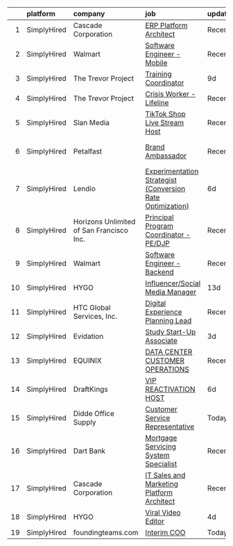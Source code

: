 

|    | platform    | company                                  | job                                                                                                                                                                    | update_time   | location                   |
|---:|:------------|:-----------------------------------------|:-----------------------------------------------------------------------------------------------------------------------------------------------------------------------|:--------------|:---------------------------|
|  1 | SimplyHired | Cascade Corporation                      | [ERP Platform Architect](https://www.simplyhired.com/job/Ipkk7ouXDmr4TYAYR4Vpt1qqSv3sapVN4_oSLhC1YFDexGbijW9h2Q?q=digital+platform)                                    | Recently      | Fairview, OR               |
|  2 | SimplyHired | Walmart                                  | [Software Engineer - Mobile](https://www.simplyhired.com/job/5py34lOOEwoQietWvncgIDWcMIzpv9GgSjfyd-aMoAsuD27076O6YQ?q=digital+platform)                                | Recently      | Sunnyvale, CA              |
|  3 | SimplyHired | The Trevor Project                       | [Training Coordinator](https://www.simplyhired.com/job/czdB0NRI4c3td_p7atit5L3yB2pmUEpUrJg6AwnqkDsgOwSnkq4ByQ?q=digital+platform)                                      | 9d            | United States              |
|  4 | SimplyHired | The Trevor Project                       | [Crisis Worker - Lifeline](https://www.simplyhired.com/job/KnewJ-g_ECOnPUaegLEy_9kz_W9hLXv8F6b2scvgA1xp-fmAoVk2MA?q=digital+platform)                                  | Recently      | United States              |
|  5 | SimplyHired | Slan Media                               | [TikTok Shop Live Stream Host](https://www.simplyhired.com/job/J7-AnJE3a2RwPuAfmlZnpaUEcLf7HjyZrmNL3dyyMQwYCkJFXE4qzw?q=digital+platform)                              | Recently      | Remote                     |
|  6 | SimplyHired | Petalfast                                | [Brand Ambassador](https://www.simplyhired.com/job/MsQ4H3JhvshmJtRFa8zwa6DdgO--w2xw5U0qa3PyFcLK36sfOrAp7w?q=digital+platform)                                          | Recently      | Gonzales, CA +52 locations |
|  7 | SimplyHired | Lendio                                   | [Experimentation Strategist (Conversion Rate Optimization)](https://www.simplyhired.com/job/Vu80dVVENUpCBrsrmMA9d9YBMGzkab2ktDcLBfkeEhuVoQGsIqrFMA?q=digital+platform) | 6d            | Lehi, UT                   |
|  8 | SimplyHired | Horizons Unlimited of San Francisco Inc. | [Principal Program Coordinator - PE/DJP](https://www.simplyhired.com/job/i0B1Sr7_4T2AFN0Myf-I7fmAkVUuqpQ7DJYQQx69b4i68PmK6b0QgA?q=digital+platform)                    | Recently      | San Francisco, CA          |
|  9 | SimplyHired | Walmart                                  | [Software Engineer - Backend](https://www.simplyhired.com/job/nFIsipTAQnCbxj7pH3S6FEn7WWtMbsG2zt9s4gCsWGdl0PKESBjjCA?q=digital+platform)                               | Recently      | Sunnyvale, CA              |
| 10 | SimplyHired | HYGO                                     | [Influencer/Social Media Manager](https://www.simplyhired.com/job/2V68MTMOJbuoizrDgf-0VG698G1dDCXi0Khnsky7diK_Eaaz2WuWmQ?q=digital+platform)                           | 13d           | Beverly Hills, CA          |
| 11 | SimplyHired | HTC Global Services, Inc.                | [Digital Experience Planning Lead](https://www.simplyhired.com/job/KSTK03SLfiXgYDy-GwajYJ_EMQo7hhIQLYMvorwf4oPj4FcUeIlTQg?q=digital+platform)                          | Recently      | Gaithersburg, MD           |
| 12 | SimplyHired | Evidation                                | [Study Start-Up Associate](https://www.simplyhired.com/job/6VBzb-jcz71UF-11ZDdRZXjGavfggdbBaJBf0RtZKLmkiZrWmwvVxw?q=digital+platform)                                  | 3d            | San Mateo, CA              |
| 13 | SimplyHired | EQUINIX                                  | [DATA CENTER CUSTOMER OPERATIONS](https://www.simplyhired.com/job/EU5EbmJDei2Cm-g7N-DRv4CeTEfRWkr-WaDMOm4hd5U0bHY7uFYSfg?q=digital+platform)                           | Recently      | San Jose, CA               |
| 14 | SimplyHired | DraftKings                               | [VIP REACTIVATION HOST](https://www.simplyhired.com/job/bhrG6MTnak2k7G3PJmzteshkKXlMSAsNTSNtb3fjlg6CkCrpQ_K5Cg?q=digital+platform)                                     | 6d            | Remote                     |
| 15 | SimplyHired | Didde Office Supply                      | [Customer Service Representative](https://www.simplyhired.com/job/ex2L6mOmO4a1wnyBs7DBGB6eYN3dgAfjFl6mApkI9BQHRk3alslurQ?q=digital+platform)                           | Today         | California +5 locations    |
| 16 | SimplyHired | Dart Bank                                | [Mortgage Servicing System Specialist](https://www.simplyhired.com/job/zQ57Avh-EzJF17gxoMFAqvbk-0MzzZ2MhC0VIUsQQZbLcZkIxPA2OQ?q=digital+platform)                      | Recently      | Lansing, MI                |
| 17 | SimplyHired | Cascade Corporation                      | [IT Sales and Marketing Platform Architect](https://www.simplyhired.com/job/5cyZmczEoRgryxzkfKyguXKvKUa4oIPeZzAbB4Ef6Avzevefv0OB1g?q=digital+platform)                 | Recently      | Fairview, OR               |
| 18 | SimplyHired | HYGO                                     | [Viral Video Editor](https://www.simplyhired.com/job/gX6mCXO39iwvEWEp-EZt96s_21Sa4Ntva2wU8_rz4rfpRJznDXIpoA?q=digital+platform)                                        | 4d            | Remote                     |
| 19 | SimplyHired | foundingteams.com                        | [Interim COO](https://www.simplyhired.com/job/jiX9o8cWHrFucNkup229nO01_I1epzpj3DMbPM9JtNHhMIB_iIA2yg?q=digital+platform)                                               | Today         | Remote                     |